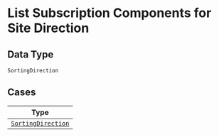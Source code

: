 
# List Subscription Components for Site Direction

## Data Type

`SortingDirection`

## Cases

| Type |
|  --- |
| [`SortingDirection`](../../../doc/models/sorting-direction.md) |

